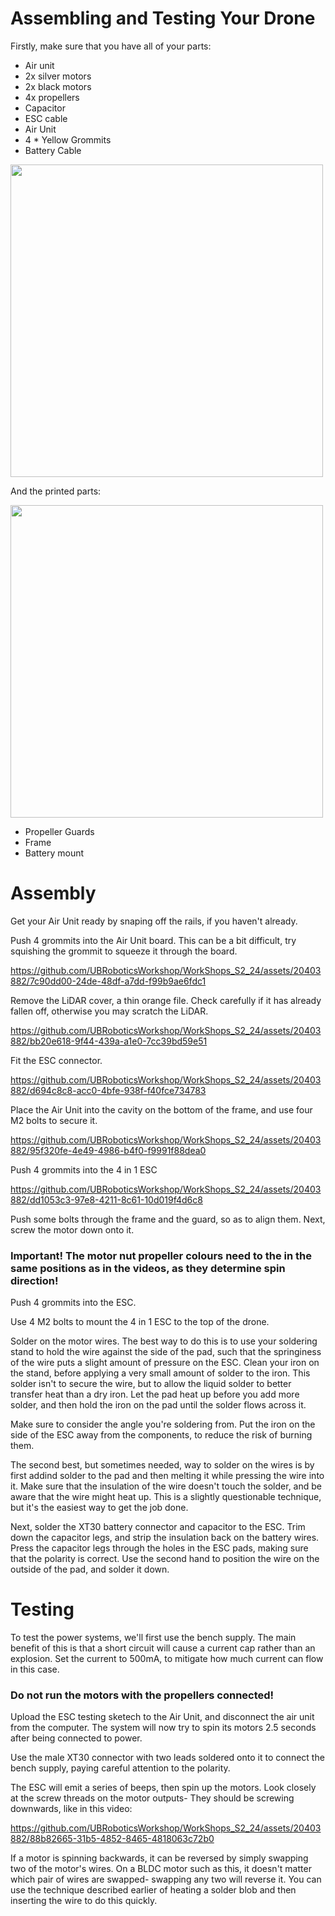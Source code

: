 # Assembling and Testing Your Drone
Firstly, make sure that you have all of your parts:

- Air unit
- 2x silver motors
- 2x black motors
- 4x propellers
- Capacitor
- ESC cable
- Air Unit
- 4 * Yellow Grommits
- Battery Cable

<img width="500" src="https://github.com/UBRoboticsWorkshop/WorkShops_S2_24/blob/main/workshop4/Videos/Electronics.jpg">

And the printed parts:

<img width="500" src="https://github.com/UBRoboticsWorkshop/WorkShops_S2_24/blob/main/workshop4/Videos/PrintedParts.jpg">

- Propeller Guards
- Frame
- Battery mount

# Assembly 
Get your Air Unit ready by snaping off the rails, if you haven't already. 

Push 4 grommits into the Air Unit board. This can be a bit difficult, try squishing the grommit to squeeze it through the board.

https://github.com/UBRoboticsWorkshop/WorkShops_S2_24/assets/20403882/7c90dd00-24de-48df-a7dd-f99b9ae6fdc1

Remove the LiDAR cover, a thin orange file. Check carefully if it has already fallen off, otherwise you may scratch the LiDAR.

https://github.com/UBRoboticsWorkshop/WorkShops_S2_24/assets/20403882/bb20e618-9f44-439a-a1e0-7cc39bd59e51

Fit the ESC connector.

https://github.com/UBRoboticsWorkshop/WorkShops_S2_24/assets/20403882/d694c8c8-acc0-4bfe-938f-f40fce734783

Place the Air Unit into the cavity on the bottom of the frame, and use four M2 bolts to secure it.

https://github.com/UBRoboticsWorkshop/WorkShops_S2_24/assets/20403882/95f320fe-4e49-4986-b4f0-f9991f88dea0

Push 4 grommits into the 4 in 1 ESC

https://github.com/UBRoboticsWorkshop/WorkShops_S2_24/assets/20403882/dd1053c3-97e8-4211-8c61-10d019f4d6c8


Push some bolts through the frame and the guard, so as to align them. Next, screw the motor down onto it.



### Important! The motor nut propeller colours need to the in the same positions as in the videos, as they determine spin direction!

Push 4 grommits into the ESC.

Use 4 M2 bolts to mount the 4 in 1 ESC to the top of the drone.

Solder on the motor wires. The best way to do this is to use your soldering stand to hold the wire against the side of the pad, such that the springiness of the wire puts a slight amount of pressure on the ESC. Clean your iron on the stand, before applying a very small amount of solder to the iron. This solder isn't to secure the wire, but to allow the liquid solder to better transfer heat than a dry iron. Let the pad heat up before you add more solder, and then hold the iron on the pad until the solder flows across it.

Make sure to consider the angle you're soldering from. Put the iron on the side of the ESC away from the components, to reduce the risk of burning them.

The second best, but sometimes needed, way to solder on the wires is by first addind solder to the pad and then melting it while pressing the wire into it. Make sure that the insulation of the wire doesn't touch the solder, and be aware that the wire might heat up. This is a slightly questionable technique, but it's the easiest way to get the job done.

Next, solder the XT30 battery connector and capacitor to the ESC. Trim down the capacitor legs, and strip the insulation back on the battery wires. Press the capacitor legs through the holes in the ESC pads, making sure that the polarity is correct. Use the second hand to position the wire on the outside of the pad, and solder it down.

# Testing
To test the power systems, we'll first use the bench supply. The main benefit of this is that a short circuit will cause a current cap rather than an explosion. Set the current to 500mA, to mitigate how much current can flow in this case. 

### Do not run the motors with the propellers connected! 

Upload the ESC testing sketech to the Air Unit, and disconnect the air unit from the computer. The system will now try to spin its motors 2.5 seconds after being connected to power.

Use the male XT30 connector with two leads soldered onto it to connect the bench supply, paying careful attention to the polarity. 

The ESC will emit a series of beeps, then spin up the motors. Look closely at the screw threads on the motor outputs- They should be screwing downwards, like in this video:

https://github.com/UBRoboticsWorkshop/WorkShops_S2_24/assets/20403882/88b82665-31b5-4852-8465-4818063c72b0


If a motor is spinning backwards, it can be reversed by simply swapping two of the motor's wires. On a BLDC motor such as this, it doesn't matter which pair of wires are swapped- swapping any two will reverse it. You can use the technique described earlier of heating a solder blob and then inserting the wire to do this quickly.
